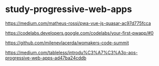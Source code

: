 # study-progressive-web-apps

https://medium.com/matheus-rossi/pwa-vue-js-quasar-ac97d775fcca

https://codelabs.developers.google.com/codelabs/your-first-pwapp/#0

https://github.com/milenevlacerda/womakers-code-summit

https://medium.com/tableless/introdu%C3%A7%C3%A3o-aos-progressive-web-apps-ad47ba24cddb

